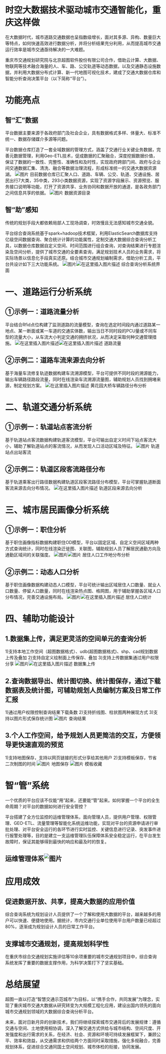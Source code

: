 # 时空大数据技术驱动城市交通智能化，重庆这样做

在大数据时代，城市道路交通数据也呈指数级增长，面对其多源、异构、数量巨大等特点，如何快速高效进行数据分析，并将分析结果充分利用，从而提高城市交通运行效率是城市交通亟待解决的一大难题。

重庆市交通规划研究院与北京超图软件股份有限公司合作，借助云计算、大数据、物联网等技术融合海量的人、车、路、公交轨道等动态数据，以及交通静态设施数据，并利用大数据分布式计算、新一代地图可视化技术，建成了交通大数据仓库和智能分析查询决策平台（以下简称“平台”）。

# 功能亮点

## 智“汇”数据

平台数据主要来源于各政府部门及社会企业，具有数据格式多样、体量大、标准不统一、数据存储媒介多源等问题。

平台数据仓库打造了一套全域数据的管理方式，涵盖了交通行业关键业务数据，完善元数据管理，利用Geo-ETL技术，促成数据的汇聚融合，深度挖掘数据价值，保证了数据的一致性、完整性、准确性和及时性，实现政府跨部门间、政府与企业间交通数据汇集、清洗、融合等数据治理流程，形成标准统一的交通大数据资源湖。
 ![图片](https://img-blog.csdnimg.cn/2020121814122951.png?x-oss-process=image/watermark,type_ZmFuZ3poZW5naGVpdGk,shadow_10,text_aHR0cHM6Ly9ibG9nLmNzZG4ubmV0L3N1cGVybWFwc3VwcG9ydA==,size_16,color_FFFFFF,t_70)
 目前数据仓库已汇聚人口、道路、车辆、公交、轨道、交通设施、居民出行7大类，35中类，293小类数据资源，实现了资源字段展示、资源预览、服务接口说明等功能，打开了资源共享、业务协同和数据开放的通道，是各政务部门之间信息共享的依据。
 ![图片](https://img-blog.csdnimg.cn/20201218141246362.png?x-oss-process=image/watermark,type_ZmFuZ3poZW5naGVpdGk,shadow_10,text_aHR0cHM6Ly9ibG9nLmNzZG4ubmV0L3N1cGVybWFwc3VwcG9ydA==,size_16,color_FFFFFF,t_70)
 数据资源目录

## 智“助”感知

传统的规划手段大都依赖局部人工现场调查，时效慢且无法感知城市交通全貌。

平台综合查询系统基于spark+hadoop技术框架，利用ElasticSearch数据库支持亿级空间数据查询、聚合统计计算的功能属性，定制交通大数据综合查询分析工具，以数据仓库数据自定义空间、时间范围进行组合查询，对查询结果进行专题渲染及空间分析，提供了城市交通的全要素查询，满足规划技术人员的业务需求，将实际场景以信息化手段真实还原。结合城市交通规划编制需求，借助分析工具，平台共设计如下三大功能系统。
 ![图片](https://img-blog.csdnimg.cn/20201218173146708.png?x-oss-process=image/watermark,type_ZmFuZ3poZW5naGVpdGk,shadow_10,text_aHR0cHM6Ly9ibG9nLmNzZG4ubmV0L3N1cGVybWFwc3VwcG9ydA==,size_16,color_FFFFFF,t_70)![在这里插入图片描述](https://img-blog.csdnimg.cn/20201218173200340.png?x-oss-process=image/watermark,type_ZmFuZ3poZW5naGVpdGk,shadow_10,text_aHR0cHM6Ly9ibG9nLmNzZG4ubmV0L3N1cGVybWFwc3VwcG9ydA==,size_16,color_FFFFFF,t_70)
 综合查询分析系统界面

# 一、道路运行分析系统

## ①示例一：道路流量分析

 平台结合Rfid点位构建了监测道路的流量模型，查询在选定时间段内通过道路某一地点、某一断面或某一车道的交通实体数，输出当日不同时段的PCU量或不同车型的流量大小，从车流大小判定交通的拥挤状况，从而决定采取何种交通管理措施。
 ![在这里插入图片描述](https://img-blog.csdnimg.cn/20201218173243353.png?x-oss-process=image/watermark,type_ZmFuZ3poZW5naGVpdGk,shadow_10,text_aHR0cHM6Ly9ibG9nLmNzZG4ubmV0L3N1cGVybWFwc3VwcG9ydA==,size_16,color_FFFFFF,t_70)![在这里插入图片描述](https://img-blog.csdnimg.cn/20201218173316271.gif#pic_center)
 道路流量

## ②示例二：道路车流来源去向分析

 基于海量车流修复轨迹数据构建车流溯源模型，平台可提供不同时段的溯源能力，输出车辆路径路段流量，同时在线渲染车流溯源流量图，辅助规划人员找到拥堵来源，制定规划方案。
 ![在这里插入图片描述](https://img-blog.csdnimg.cn/20201218173349194.png?x-oss-process=image/watermark,type_ZmFuZ3poZW5naGVpdGk,shadow_10,text_aHR0cHM6Ly9ibG9nLmNzZG4ubmV0L3N1cGVybWFwc3VwcG9ydA==,size_16,color_FFFFFF,t_70)
 黄花园大桥车辆路径分布分析

# 二、轨道交通分析系统

## ①示例一：轨道站点客流分析

 基于轨道站点客流数据构建轨道客流模型，平台可输出自定义时间下站点客流大小，辅助了解轨道站点的客流情况，从而发现人口活动区域及特征。
 ![图片](https://img-blog.csdnimg.cn/20201218173412493.png?x-oss-process=image/watermark,type_ZmFuZ3poZW5naGVpdGk,shadow_10,text_aHR0cHM6Ly9ibG9nLmNzZG4ubmV0L3N1cGVybWFwc3VwcG9ydA==,size_16,color_FFFFFF,t_70)
 轨道站点出站客流

## ②示例二：轨道区段客流路径分布

 基于轨道乘客出行路径数据构建轨道区段客流路径分布模型，平台可掌握轨道断面客流来源去向分布情况。
 ![在这里插入图片描述](https://img-blog.csdnimg.cn/20201218173434673.png?x-oss-process=image/watermark,type_ZmFuZ3poZW5naGVpdGk,shadow_10,text_aHR0cHM6Ly9ibG9nLmNzZG4ubmV0L3N1cGVybWFwc3VwcG9ydA==,size_16,color_FFFFFF,t_70)
 轨道区段来源去向分析

# 三、城市居民画像分析系统

## ①示例一：职住分析

 基于职住画像指标数据构建职住OD模型，平台以固定区域、自定义空间区域两种方式查询统计，同时在线渲染迁徙图、关联图，辅助规划人员了解居民通勤方向及通勤区域间的关联强度。
 ![图片](https://img-blog.csdnimg.cn/20201218173500109.png?x-oss-process=image/watermark,type_ZmFuZ3poZW5naGVpdGk,shadow_10,text_aHR0cHM6Ly9ibG9nLmNzZG4ubmV0L3N1cGVybWFwc3VwcG9ydA==,size_16,color_FFFFFF,t_70)![图片](https://img-blog.csdnimg.cn/20201218173515541.png?x-oss-process=image/watermark,type_ZmFuZ3poZW5naGVpdGk,shadow_10,text_aHR0cHM6Ly9ibG9nLmNzZG4ubmV0L3N1cGVybWFwc3VwcG9ydA==,size_16,color_FFFFFF,t_70)
 居住人口工作地分布分析

## ②示例二：动态人口分析

 基于职住画像数据构建动态人口模型，平台可统计输出区域居住人口数量、就业人口数量、停留人口数量，同时在线渲染热点图、格网图，用于辅助掌握各区域人口分布情况，完善交通设施布局。
 ![图片](https://img-blog.csdnimg.cn/20201218173539179.png?x-oss-process=image/watermark,type_ZmFuZ3poZW5naGVpdGk,shadow_10,text_aHR0cHM6Ly9ibG9nLmNzZG4ubmV0L3N1cGVybWFwc3VwcG9ydA==,size_16,color_FFFFFF,t_70)![在这里插入图片描述](https://img-blog.csdnimg.cn/20201218173551553.png?x-oss-process=image/watermark,type_ZmFuZ3poZW5naGVpdGk,shadow_10,text_aHR0cHM6Ly9ibG9nLmNzZG4ubmV0L3N1cGVybWFwc3VwcG9ydA==,size_16,color_FFFFFF,t_70)
 居住人口统计

# 四、辅助功能设计

## 1.数据集上传，满足更灵活的空间单元的查询分析

 1)支持本地工作空间（超图数据格式）、udb(超图数据格式)、shp、cad规划数据上传及叠加
 2)支持自定义绘制面上传保存、叠加
 3)支持上传数据集通过用户权限分享
 ![图片](https://img-blog.csdnimg.cn/20201218173618266.png?x-oss-process=image/watermark,type_ZmFuZ3poZW5naGVpdGk,shadow_10,text_aHR0cHM6Ly9ibG9nLmNzZG4ubmV0L3N1cGVybWFwc3VwcG9ydA==,size_16,color_FFFFFF,t_70)![在这里插入图片描述](https://img-blog.csdnimg.cn/20201218173629480.png?x-oss-process=image/watermark,type_ZmFuZ3poZW5naGVpdGk,shadow_10,text_aHR0cHM6Ly9ibG9nLmNzZG4ubmV0L3N1cGVybWFwc3VwcG9ydA==,size_16,color_FFFFFF,t_70)
 数据集上传

## 2.查询数据导出、统计图切换、统计图保存，通过下载数据表及统计图，可辅助规划人员编制方案及日常工作汇报

 1)通过用户权限控制查询结果下载条数
 2)支持折线图、柱状图两种展现方式
 3)支持以图片形式保存统计图
 ![图片](https://img-blog.csdnimg.cn/20201218173659790.png?x-oss-process=image/watermark,type_ZmFuZ3poZW5naGVpdGk,shadow_10,text_aHR0cHM6Ly9ibG9nLmNzZG4ubmV0L3N1cGVybWFwc3VwcG9ydA==,size_16,color_FFFFFF,t_70)
 查询结果

## 3.个人工作空间，给予规划人员更简洁的交互，方便领导更快速直观的预览

 1)支持地图保存，支持以网页链接的形式分享给其他用户
 2)支持模板保存，节省二次制图的时间
 ![图片](https://img-blog.csdnimg.cn/20201218173746247.png?x-oss-process=image/watermark,type_ZmFuZ3poZW5naGVpdGk,shadow_10,text_aHR0cHM6Ly9ibG9nLmNzZG4ubmV0L3N1cGVybWFwc3VwcG9ydA==,size_16,color_FFFFFF,t_70)
 地图保存
 ![图片](https://img-blog.csdnimg.cn/20201218173758615.png?x-oss-process=image/watermark,type_ZmFuZ3poZW5naGVpdGk,shadow_10,text_aHR0cHM6Ly9ibG9nLmNzZG4ubmV0L3N1cGVybWFwc3VwcG9ydA==,size_16,color_FFFFFF,t_70)
 模板收藏

# 智“管”系统

一个优质的平台应该不仅能“用”起来，还要能“管”起来。如何掌握一个平台的全生命周期？对平台的数据如何进行安全管控？

平台搭建了全方位监控的运维管理体系，面向管理人员，提供用户管理、权限管理、GEO-ETL、流量管理等智能化系统运维功能，实现对平台的资源申请进行审批处理、对平台安全运行的各环节进行实时监控、关键信息进行记录、突发事件进行报警处理等，目的是建立一支运维管理队伍保障体系安全稳定运行，在平台发生故障时，保证其能够得到最快的响应和最及时的恢复。

## 运维管理体系![图片](https://img-blog.csdnimg.cn/20201218173841855.png?x-oss-process=image/watermark,type_ZmFuZ3poZW5naGVpdGk,shadow_10,text_aHR0cHM6Ly9ibG9nLmNzZG4ubmV0L3N1cGVybWFwc3VwcG9ydA==,size_16,color_FFFFFF,t_70)

# 应用成效

## 促进数据开放、共享，提高大数据的应用价值

 综合查询系统为规划设计人员提供了一个了解和使用大数据的平台，越来越多的用户可以快速、便捷地使用。据统计，市内交通行业单位使用平台用户数量已经超过80%，逐渐成为规划设计人员的日常工作平台。

## 支撑城市交通规划，提高规划科学性

 在重庆市综合交通规划实施评估等10余项重要的城市交通规划项目中，综合查询系统发挥了重要的数据支撑作用，为科学决策打下了坚实基础。

# 总结展望

超图一直以打造“智慧交通示范城市”为目标，以“携手合作，共同发展”为理念，实现了重庆城市交通大数据从研究转变为大规模工程化应用，建设出国内领先的面向城市交通规划领域的大数据综合查询分析平台。

未来，面对日新月异的创新技术，我们将继续探索城市交通背后的发展规律：遵循交通与空间、土地使用相协调，深入了解交通方式供给与城市结构、空间尺度、开发强度和出行需求的关系，在经济、社会、资源和环境可持续发展框架下，兼顾公平、效率和效益，从交通需求和供给两个方面同时采取措施，强化多规融合，完善规划体系，促进综合交通同国土空间规划、城市体检的衔接，协同发展。